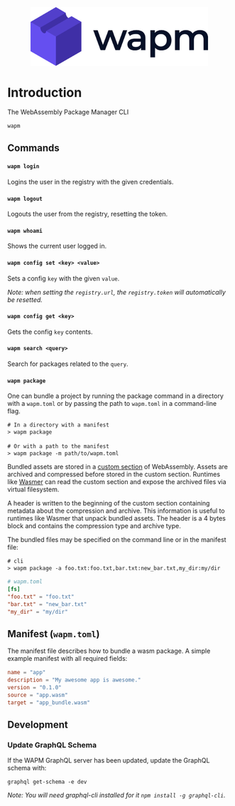 <p align="center">
  <a href="https://wapm.dev" target="_blank" rel="noopener noreferrer">
    <img width="400" src="assets/logo.png" alt="Wapm logo">
  </a>
</p>

# Introduction

The WebAssembly Package Manager CLI

```
wapm
```

## Commands

#### `wapm login`

Logins the user in the registry with the given credentials.

#### `wapm logout`

Logouts the user from the registry, resetting the token.

#### `wapm whoami`

Shows the current user logged in.

#### `wapm config set <key> <value>`

Sets a config `key` with the given `value`.

_Note: when setting the `registry.url`, the `registry.token` will automatically be resetted._

#### `wapm config get <key>`

Gets the config `key` contents.

#### `wapm search <query>`

Search for packages related to the `query`.

#### `wapm package`

One can bundle a project by running the package command in a directory with a `wapm.toml` or by passing the path to 
`wapm.toml` in a command-line flag. 

```
# In a directory with a manifest
> wapm package

# Or with a path to the manifest
> wapm package -m path/to/wapm.toml
```

Bundled assets are stored in a [custom section][1] of WebAssembly. Assets are archived and compressed before stored in 
the custom section. Runtimes like [Wasmer][2] can read the custom section and  expose the archived files via virtual 
filesystem. 

A header is written to the beginning of the custom section containing metadata about the compression and archive. This
information is useful to runtimes like Wasmer that unpack bundled assets. The header is a 4 bytes block and contains
the compression type and archive type.

The bundled files may be specified on the command line or in the manifest file:

```
# cli
> wapm package -a foo.txt:foo.txt,bar.txt:new_bar.txt,my_dir:my/dir
```

```toml
# wapm.toml
[fs]
"foo.txt" = "foo.txt"
"bar.txt" = "new_bar.txt"
"my_dir" = "my/dir"
```

## Manifest (`wapm.toml`)

The manifest file describes how to bundle a wasm package. A simple example manifest with all required fields:
```toml
name = "app"
description = "My awesome app is awesome."
version = "0.1.0"
source = "app.wasm"
target = "app_bundle.wasm"
```

## Development

### Update GraphQL Schema

If the WAPM GraphQL server has been updated, update the GraphQL schema with:

```
graphql get-schema -e dev
```

_Note: You will need graphql-cli installed for it `npm install -g graphql-cli`._

[1]: https://webassembly.github.io/spec/core/appendix/custom.html
[2]: https://wasmer.io